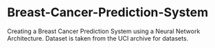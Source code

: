# Breast-Cancer-Prediction-System
Creating a Breast Cancer Prediction System using a Neural Network Architecture. Dataset is taken from the UCI archive for datasets.
